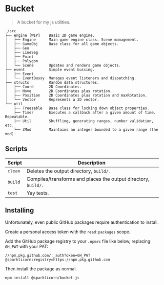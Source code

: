 # Bucket
> A bucket for my js utilities.

```
./src
├── engine [WIP]    Basic 2D game engine.
│   ├── Engine      Main game engine class. Scene management.
│   ├── GameObj     Base class for all game objects.
│   ├── Geo
│   ├── LineSeg
│   ├── Point
│   ├── Polygon
│   └── Scene       Updates and renders game objects.
├── event           Simple event bussing.
│   ├── Event
│   └── EventBussy  Manages event listeners and dispatching.
├── structs         Random data structures.
│   ├── Coord       2D Coordinates.
│   ├── Move        2D Coordinates plus rotation.
│   ├── Position    2D Coordinates plus rotation and maxRotation.
│   └── Vector      Represents a 2D vector.
└── util
    ├── Freezable   Base class for locking down object properties.
    ├── Timer       Executes a callback after a given amount of time. Repeatable.
    ├── Util        Shuffling, generating ranges, number validation, etc.
    └── ZMod        Maintains an integer bounded to a given range (the mod).
```

## Scripts

| Script | Description |
| ------ | ----------- |
| `clean` | Deletes the output directory, `build/`. |
| `build` | Compiles/transforms and places the output directory, `build/`. |
| `test` | Yay tests. |

## Installing

Unfortunately, even public GitHub packages require authentication to install.

Create a personal access token with the `read:packages` scope.

Add the GitHub package registry to your `.npmrc` file like below, replacing `GH_PAT` with your PAT:

```
//npm.pkg.github.com/:_authToken=GH_PAT
@sparklicorn:registry=https://npm.pkg.github.com
```

Then install the package as normal.
```
npm install @sparklicorn/bucket-js
```
